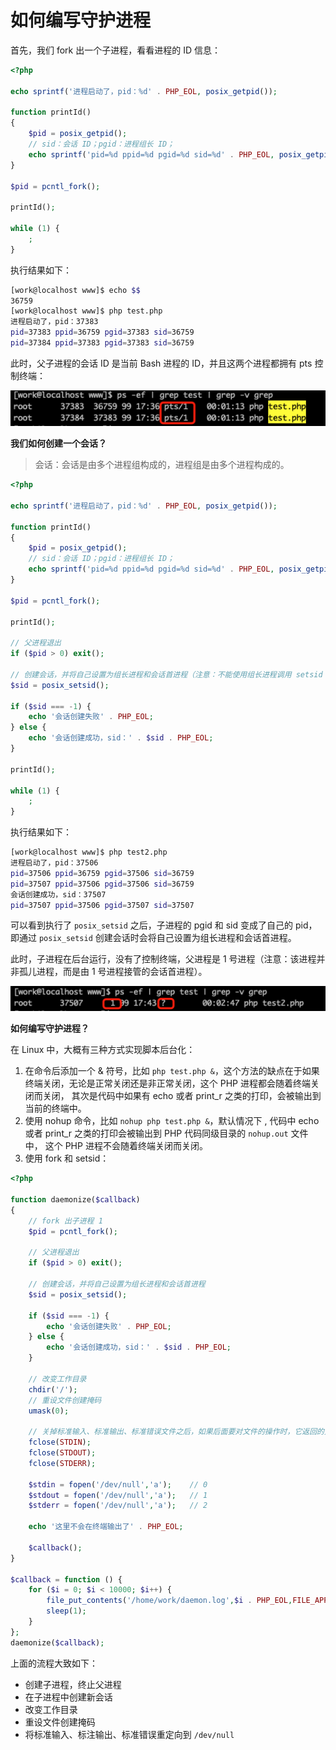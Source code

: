 # 如何编写守护进程

首先，我们 fork 出一个子进程，看看进程的 ID 信息：  

```php
<?php

echo sprintf('进程启动了，pid：%d' . PHP_EOL, posix_getpid());

function printId()
{
    $pid = posix_getpid();
    // sid：会话 ID；pgid：进程组长 ID；
    echo sprintf('pid=%d ppid=%d pgid=%d sid=%d' . PHP_EOL, posix_getpid(), posix_getppid(), posix_getpgrp(), posix_getsid($pid));
}

$pid = pcntl_fork();

printId();

while (1) {
    ;
}
```

执行结果如下：  

```sh
[work@localhost www]$ echo $$
36759
[work@localhost www]$ php test.php
进程启动了，pid：37383
pid=37383 ppid=36759 pgid=37383 sid=36759
pid=37384 ppid=37383 pgid=37383 sid=36759
```

此时，父子进程的会话 ID 是当前 Bash 进程的 ID，并且这两个进程都拥有 pts 控制终端：  

<div align=center><img src="https://raw.githubusercontent.com/duiying/img/master/控制终端1.png" width="600"></div>  

**我们如何创建一个会话？**  

> 会话：会话是由多个进程组构成的，进程组是由多个进程构成的。  

```php
<?php

echo sprintf('进程启动了，pid：%d' . PHP_EOL, posix_getpid());

function printId()
{
    $pid = posix_getpid();
    // sid：会话 ID；pgid：进程组长 ID；
    echo sprintf('pid=%d ppid=%d pgid=%d sid=%d' . PHP_EOL, posix_getpid(), posix_getppid(), posix_getpgrp(), posix_getsid($pid));
}

$pid = pcntl_fork();

printId();

// 父进程退出
if ($pid > 0) exit();

// 创建会话，并将自己设置为组长进程和会话首进程（注意：不能使用组长进程调用 setsid 函数）
$sid = posix_setsid();

if ($sid === -1) {
    echo '会话创建失败' . PHP_EOL;
} else {
    echo '会话创建成功，sid：' . $sid . PHP_EOL;
}

printId();

while (1) {
    ;
}
```

执行结果如下：  

```sh
[work@localhost www]$ php test2.php
进程启动了，pid：37506
pid=37506 ppid=36759 pgid=37506 sid=36759
pid=37507 ppid=37506 pgid=37506 sid=36759
会话创建成功，sid：37507
pid=37507 ppid=37506 pgid=37507 sid=37507
```

可以看到执行了 `posix_setsid` 之后，子进程的 pgid 和 sid 变成了自己的 pid，即通过 `posix_setsid` 创建会话时会将自己设置为组长进程和会话首进程。  

此时，子进程在后台运行，没有了控制终端，父进程是 1 号进程（注意：该进程并非孤儿进程，而是由 1 号进程接管的会话首进程）。  

<div align=center><img src="https://raw.githubusercontent.com/duiying/img/master/控制终端2.png" width="600"></div>  

**如何编写守护进程？**  

在 Linux 中，大概有三种方式实现脚本后台化：  

1. 在命令后添加一个 & 符号，比如 `php test.php &`，这个方法的缺点在于如果终端关闭，无论是正常关闭还是非正常关闭，这个 PHP 进程都会随着终端关闭而关闭，
   其次是代码中如果有 echo 或者 print_r 之类的打印，会被输出到当前的终端中。
2. 使用 nohup 命令，比如 `nohup php test.php &`，默认情况下 , 代码中 echo 或者 print_r 之类的打印会被输出到 PHP 代码同级目录的 `nohup.out` 文件中，
   这个 PHP 进程不会随着终端关闭而关闭。
3. 使用 fork 和 setsid：

```php
<?php

function daemonize($callback)
{
    // fork 出子进程 1
    $pid = pcntl_fork();

    // 父进程退出
    if ($pid > 0) exit();

    // 创建会话，并将自己设置为组长进程和会话首进程
    $sid = posix_setsid();

    if ($sid === -1) {
        echo '会话创建失败' . PHP_EOL;
    } else {
        echo '会话创建成功，sid：' . $sid . PHP_EOL;
    }

    // 改变工作目录
    chdir('/');
    // 重设文件创建掩码
    umask(0);

    // 关掉标准输入、标准输出、标准错误文件之后，如果后面要对文件的操作时，它返回的文件描述符就从 0 开始，可能程序会出现错误或者警告
    fclose(STDIN);
    fclose(STDOUT);
    fclose(STDERR);

    $stdin = fopen('/dev/null','a');    // 0
    $stdout = fopen('/dev/null','a');   // 1
    $stderr = fopen('/dev/null','a');   // 2

    echo '这里不会在终端输出了' . PHP_EOL;

    $callback();
}

$callback = function () {
    for ($i = 0; $i < 10000; $i++) {
        file_put_contents('/home/work/daemon.log',$i . PHP_EOL,FILE_APPEND | LOCK_EX);
        sleep(1);
    }
};
daemonize($callback);
```

上面的流程大致如下：  

- 创建子进程，终止父进程
- 在子进程中创建新会话
- 改变工作目录
- 重设文件创建掩码
- 将标准输入、标注输出、标准错误重定向到 `/dev/null`




